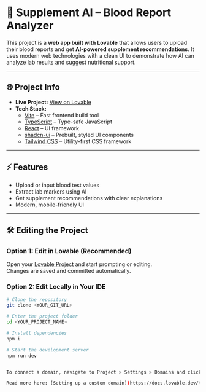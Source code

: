 # 🧬 Supplement AI – Blood Report Analyzer  

This project is a **web app built with Lovable** that allows users to upload their blood reports and get **AI-powered supplement recommendations**. It uses modern web technologies with a clean UI to demonstrate how AI can analyze lab results and suggest nutritional support.  

---

## 🌐 Project Info  

- **Live Project:** [View on Lovable](https://lovable.dev/projects/efbf0eaf-7749-4006-9609-60c908926878)  
- **Tech Stack:**  
  - [Vite](https://vitejs.dev/) – Fast frontend build tool  
  - [TypeScript](https://www.typescriptlang.org/) – Type-safe JavaScript  
  - [React](https://reactjs.org/) – UI framework  
  - [shadcn-ui](https://ui.shadcn.com/) – Prebuilt, styled UI components  
  - [Tailwind CSS](https://tailwindcss.com/) – Utility-first CSS framework  

---

## ⚡ Features  

- Upload or input blood test values  
- Extract lab markers using AI  
- Get supplement recommendations with clear explanations  
- Modern, mobile-friendly UI  

---

## 🛠️ Editing the Project  

### Option 1: **Edit in Lovable (Recommended)**  
Open your [Lovable Project](https://lovable.dev/projects/efbf0eaf-7749-4006-9609-60c908926878) and start prompting or editing.  
Changes are saved and committed automatically.  

### Option 2: **Edit Locally in Your IDE**  

```sh
# Clone the repository
git clone <YOUR_GIT_URL>

# Enter the project folder
cd <YOUR_PROJECT_NAME>

# Install dependencies
npm i

# Start the development server
npm run dev


To connect a domain, navigate to Project > Settings > Domains and click Connect Domain.

Read more here: [Setting up a custom domain](https://docs.lovable.dev/tips-tricks/custom-domain#step-by-step-guide)
